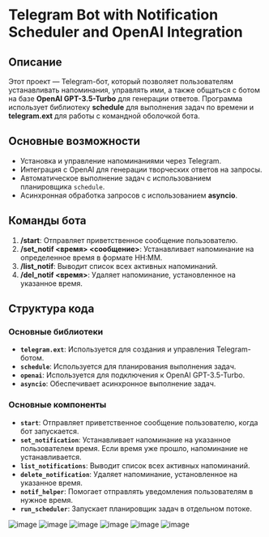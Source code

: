 # Telegram Bot with Notification Scheduler and OpenAI Integration

## Описание

Этот проект — Telegram-бот, который позволяет пользователям устанавливать напоминания, управлять ими, а также общаться с ботом на базе **OpenAI GPT-3.5-Turbo** для генерации ответов. Программа использует библиотеку **schedule** для выполнения задач по времени и **telegram.ext** для работы с командной оболочкой бота.

## Основные возможности

- Установка и управление напоминаниями через Telegram.
- Интеграция с OpenAI для генерации творческих ответов на запросы.
- Автоматическое выполнение задач с использованием планировщика `schedule`.
- Асинхронная обработка запросов с использованием **asyncio**.

## Команды бота

1. **/start**: Отправляет приветственное сообщение пользователю.
2. **/set_notif \<время> \<сообщение>**: Устанавливает напоминание на определенное время в формате HH:MM.
3. **/list_notif**: Выводит список всех активных напоминаний.
4. **/del_notif \<время>**: Удаляет напоминание, установленное на указанное время.

## Структура кода

### Основные библиотеки

- **`telegram.ext`**: Используется для создания и управления Telegram-ботом.
- **`schedule`**: Используется для планирования выполнения задач.
- **`openai`**: Используется для подключения к OpenAI GPT-3.5-Turbo.
- **`asyncio`**: Обеспечивает асинхронное выполнение задач.

### Основные компоненты

- **`start`**: Отправляет приветственное сообщение пользователю, когда бот запускается.
- **`set_notification`**: Устанавливает напоминание на указанное пользователем время. Если время уже прошло, напоминание не устанавливается.
- **`list_notifications`**: Выводит список всех активных напоминаний.
- **`delete_notification`**: Удаляет напоминание, установленное на указанное время.
- **`notif_helper`**: Помогает отправлять уведомления пользователям в нужное время.
- **`run_scheduler`**: Запускает планировщик задач в отдельном потоке.

![image](https://github.com/user-attachments/assets/568d7fd1-0b80-4786-a239-779d916922c3)
![image](https://github.com/user-attachments/assets/6044db87-f971-4c8a-8105-abd57c73b4f2)
![image](https://github.com/user-attachments/assets/24ab3f1e-61cd-434a-8daf-4abeef42e2ce)
![image](https://github.com/user-attachments/assets/2510d2c2-dc3e-4015-919c-361b1c3b42aa)
![image](https://github.com/user-attachments/assets/9d3b6004-8c22-4d41-96ed-2681ae684dea)
![image](https://github.com/user-attachments/assets/f535ee68-fa1a-44cc-b2a8-6920a5f1471d)




